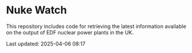 # Nuke Watch

This repository includes code for retrieving the latest information available on the output of EDF nuclear power plants in the UK.

Last updated: 2025-04-06 08:17